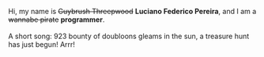 Hi, my name is ~~Guybrush Threepwood~~ **Luciano Federico Pereira**, and I am a ~~wannabe pirate~~ **programmer**.<br><br>A short song: 923 bounty of doubloons gleams in the sun, a treasure hunt has just begun! Arrr!
